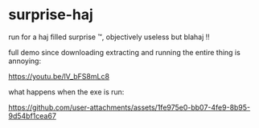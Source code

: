# surprise-haj

run for a haj filled surprise :tm:, objectively useless but blahaj !!

full demo since downloading extracting and running the entire thing is annoying:

https://youtu.be/lV_bFS8mLc8

what happens when the exe is run:

https://github.com/user-attachments/assets/1fe975e0-bb07-4fe9-8b95-9d54bf1cea67



